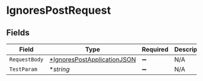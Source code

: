 # IgnoresPostRequest


## Fields

| Field                                                                                | Type                                                                                 | Required                                                                             | Description                                                                          |
| ------------------------------------------------------------------------------------ | ------------------------------------------------------------------------------------ | ------------------------------------------------------------------------------------ | ------------------------------------------------------------------------------------ |
| `RequestBody`                                                                        | [*IgnoresPostApplicationJSON](../../models/operations/ignorespostapplicationjson.md) | :heavy_minus_sign:                                                                   | N/A                                                                                  |
| `TestParam`                                                                          | **string*                                                                            | :heavy_minus_sign:                                                                   | N/A                                                                                  |